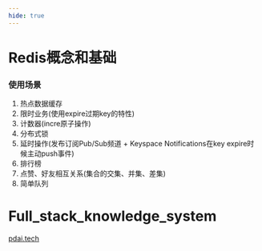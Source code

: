 ```yaml
---
hide: true
---
```

# Redis概念和基础

### 使用场景

1. 热点数据缓存
2. 限时业务(使用expire过期key的特性)
3. 计数器(incre原子操作)
4. 分布式锁
5. 延时操作(发布订阅Pub/Sub频道 + Keyspace Notifications在key expire时候主动push事件)
6. 排行榜
7. 点赞、好友相互关系(集合的交集、并集、差集)
8. 简单队列

# Full_stack_knowledge_system

[pdai.tech](https://pdai.tech/)
